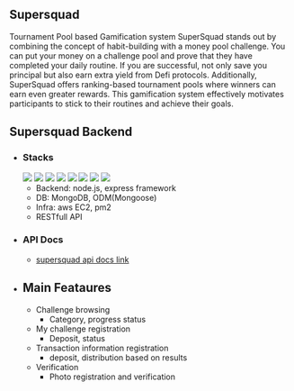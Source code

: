 ## Supersquad

Tournament Pool based Gamification system
SuperSquad stands out by combining the concept of habit-building with a money pool challenge. You can put your money on a challenge pool and prove that they have completed your daily routine. If you are successful, not only save you principal but also earn extra yield from Defi protocols. Additionally, SuperSquad offers ranking-based tournament pools where winners can earn even greater rewards. This gamification system effectively motivates participants to stick to their routines and achieve their goals.

## Supersquad Backend

- ### Stacks

  <img src="https://img.shields.io/badge/javascript-F7DF1E?style=for-the-badge&logo=javascript&logoColor=black"> 
  <img src="https://img.shields.io/badge/node.js-339933?style=for-the-badge&logo=nodedotjs&logoColor=white"> 
  <img src="https://img.shields.io/badge/express-000000?style=for-the-badge&logo=express&logoColor=white"> 
  <img src="https://img.shields.io/badge/mongodb-47A248?style=for-the-badge&logo=mongodb&logoColor=white"> 
  <img src="https://img.shields.io/badge/mongoose-880000?style=for-the-badge&logo=mongoose&logoColor=white">
  <img src="https://img.shields.io/badge/aws_EC2-232F3E?style=for-the-badge&logo=amazonaws&logoColor=white">
  <img src="https://img.shields.io/badge/pm2-2B037A?style=for-the-badge&logo=pm2&logoColor=white">
  <img src="https://img.shields.io/badge/postman-FF6C37?style=for-the-badge&logo=postman&logoColor=white">

  - Backend: node.js, express framework
  - DB: MongoDB, ODM(Mongoose)
  - Infra: aws EC2, pm2
  - RESTfull API

- ### API Docs

  - [supersquad api docs link](https://flicker-wealth-b5d.notion.site/API-Docs-fb81417cbfd541288c0dd2f6efeff3b7)

- ## Main Feataures
  - Challenge browsing
    - Category, progress status
  - My challenge registration
    - Deposit, status
  - Transaction information registration
    - deposit, distribution based on results
  - Verification
    - Photo registration and verification
